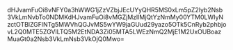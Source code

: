 dHJvamFuOi8vNFY0a3hWWG1jZzVZbjJEcUYyQHR5MS0xLm5pZ2lyb2Nsb3VkLmNvbTo0NDMKdHJvamFuOi8vMGZjMzllMjQtYzNmMy00YTM0LWIyNzctOTBlZGFlNTg5MWVhQGJvMS5wYW9jaGUud29yazo5OTk5CnRyb2phbjovL2Q0MTE5ZGVlLTQ5M2EtNDA3Zi05MTA5LWEzNmQ2MjE1M2UxOUBoazMuaGt0a2Nsb3VkLmNsb3VkOjQ0Mwo=